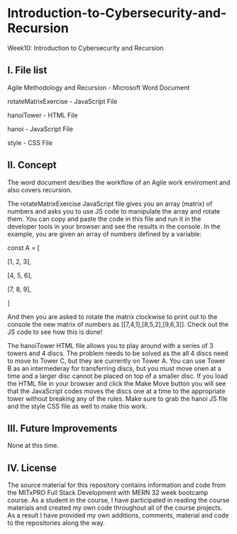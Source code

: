 # Introduction-to-Cybersecurity-and-Recursion
Week10: Introduction to Cybersecurity and Recursion

I. File list
------------
Agile Methodology and Recursion - Microsoft Word Document

rotateMatrixExercise - JavaScript File

hanoiTower - HTML File

hanoi - JavaScript File

style - CSS File

II. Concept
----------
The word document desribes the workflow of an Agile work enviroment and also covers recursion.

The rotateMatrixExercise JavaScript file gives you an array (matrix) of numbers and asks you to use JS code to manipulate the array and rotate them. You can copy and paste the code in this file and run it in the developer tools in your browser and see the results in the console. In the example, you are given an array of numbers defined by a variable: 

const A = [

  [1, 2, 3],
  
  [4, 5, 6],
  
  [7, 8, 9],
  
  ]
  
And then you are asked to rotate the matrix clockwise to print out to the console the new matrix of numbers as [[7,4,1],[8,5,2],[9,6,3]]. Check out the JS code to see how this is done!

The hanoiTower HTML file allows you to play around with a series of 3 towers and 4 discs. The problem needs to be solved as the all 4 discs need to move to Tower C, but they are currently on Tower A. You can use Tower B as an intermederay for transferring discs, but you must move onen at a time and a larger disc cannot be placed on top of a smaller disc. If you load the HTML file in your browser and click the Make Move button you will see that the JavaScript codes moves the discs one at a time to the appropriate tower without breaking any of the rules. Make sure to grab the hanoi JS file and the style CSS file as well to make this work.

III. Future Improvements
----------
None at this time.

IV.  License
----------
The source material for this repository contains information and code from the MITxPRO Full Stack Development with MERN 32 week bootcamp course.
As a student in the course, I have participated in reading the course materials and created my own code throughout all of the course projects. As a result I have provided my own additions, comments, material and code to the repositories along the way.
